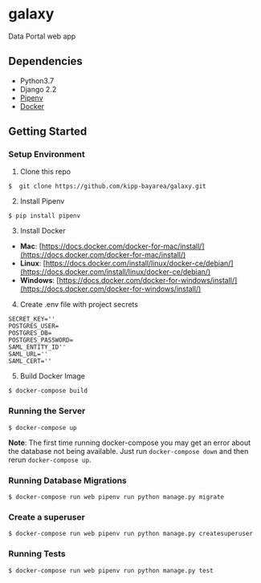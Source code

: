 # galaxy
Data Portal web app

## Dependencies

* Python3.7
* Django 2.2
* [Pipenv](https://pipenv.readthedocs.io/en/latest/)
* [Docker](https://www.docker.com/)

## Getting Started

### Setup Environment

1. Clone this repo

```
$  git clone https://github.com/kipp-bayarea/galaxy.git
```

2. Install Pipenv

```
$ pip install pipenv
```

3. Install Docker

* **Mac**: [https://docs.docker.com/docker-for-mac/install/](https://docs.docker.com/docker-for-mac/install/)
* **Linux**: [https://docs.docker.com/install/linux/docker-ce/debian/](https://docs.docker.com/install/linux/docker-ce/debian/)
* **Windows**: [https://docs.docker.com/docker-for-windows/install/](https://docs.docker.com/docker-for-windows/install/)

4. Create .env file with project secrets
```
SECRET_KEY=''
POSTGRES_USER=
POSTGRES_DB=
POSTGRES_PASSWORD=
SAML_ENTITY_ID''
SAML_URL=''
SAML_CERT=''
```

5. Build Docker Image

```
$ docker-compose build
```

### Running the Server

```
$ docker-compose up
```
**Note**: The first time running docker-compose you may get an error about the database not being available. Just run `docker-compose down` and then rerun `docker-compose up`.

### Running Database Migrations

```
$ docker-compose run web pipenv run python manage.py migrate
```

### Create a superuser

```
$ docker-compose run web pipenv run python manage.py createsuperuser
```

### Running Tests

```
$ docker-compose run web pipenv run python manage.py test
```

